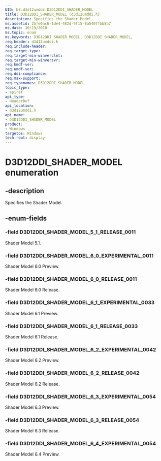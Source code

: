 ```yaml
---
UID: NE:d3d12umddi.D3D12DDI_SHADER_MODEL
title: D3D12DDI_SHADER_MODEL (d3d12umddi.h)
description: Specifies the Shader Model.
ms.assetid: 2bfe0ac6-1de4-482d-9f15-8a5407fbb8a7
ms.date: 10/19/2018
ms.topic: enum
ms.keywords: D3D12DDI_SHADER_MODEL, D3D12DDI_SHADER_MODEL,
req.header: d3d12umddi.h
req.include-header:
req.target-type:
req.target-min-winverclnt:
req.target-min-winversvr:
req.kmdf-ver:
req.umdf-ver:
req.ddi-compliance:
req.max-support:
req.typenames: D3D12DDI_SHADER_MODEL
topic_type:
- apiref
api_type:
- HeaderDef
api_location:
- d3d12umddi.h
api_name:
- D3D12DDI_SHADER_MODEL
product: 
- Windows
targetos: Windows
tech.root: display
---
```


# D3D12DDI_SHADER_MODEL enumeration

## -description

Specifies the Shader Model.

## -enum-fields

### -field D3D12DDI_SHADER_MODEL_5_1_RELEASE_0011

Shader Model 5.1.

### -field D3D12DDI_SHADER_MODEL_6_0_EXPERIMENTAL_0011

Shader Model 6.0 Preview.

### -field D3D12DDI_SHADER_MODEL_6_0_RELEASE_0011

Shader Model 6.0 Release.

### -field D3D12DDI_SHADER_MODEL_6_1_EXPERIMENTAL_0033

Shader Model 6.1 Preview.

### -field D3D12DDI_SHADER_MODEL_6_1_RELEASE_0033

Shader Model 6.1 Release.

### -field D3D12DDI_SHADER_MODEL_6_2_EXPERIMENTAL_0042

Shader Model 6.2 Preview.

### -field D3D12DDI_SHADER_MODEL_6_2_RELEASE_0042

Shader Model 6.2 Release.

### -field D3D12DDI_SHADER_MODEL_6_3_EXPERIMENTAL_0054 

Shader Model 6.3 Preview.

### -field D3D12DDI_SHADER_MODEL_6_3_RELEASE_0054 

Shader Model 6.3 Release.

### -field D3D12DDI_SHADER_MODEL_6_4_EXPERIMENTAL_0054 

Shader Model 6.4 Preview.
